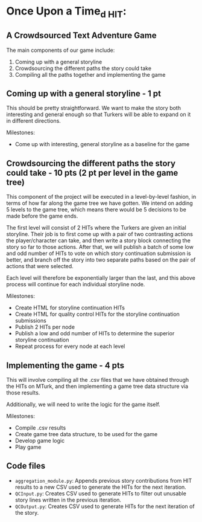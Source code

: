 # Once Upon a Time<sub>d HIT</sub>:
## A Crowdsourced Text Adventure Game
The main components of our game include:
1. Coming up with a general storyline 
2. Crowdsourcing the different paths the story could take
3. Compiling all the paths together and implementing the game

## Coming up with a general storyline - 1 pt
This should be pretty straightforward. We want to make the story
both interesting and general enough so that Turkers will be able
to expand on it in different directions.

Milestones:
- Come up with interesting, general storyline as a baseline for the game

## Crowdsourcing the different paths the story could take - 10 pts (2 pt per level in the game tree)
This component of the project will be executed in a level-by-level fashion, 
in terms of how far along the game tree we have gotten. We intend on 
adding 5 levels to the game tree, which means there would be 5 decisions 
to be made before the game ends. 

The first level will consist of 2 HITs where the Turkers are given an initial
storyline. Their job is to first come up with a pair of
two contrasting actions the player/character can take,
and then write a story block connecting the story so far to those actions. After that,
we will publish a batch of some low and odd number of HITs to vote on which story
continuation submission is better, and branch off the story into two separate paths 
based on the pair of actions that were selected. 

Each level will therefore be exponentially larger than the last, and this above process will 
continue for each individual storyline node.

Milestones:
- Create HTML for storyline continuation HITs
- Create HTML for quality control HITs for the storyline continuation submissions
- Publish 2 HITs per node
- Publish a low and odd number of HITs to determine the superior storyline continuation
- Repeat process for every node at each level

## Implementing the game - 4 pts
This will involve compiling all the .csv files that we have obtained through the HITs
on MTurk, and then implementing a game tree data structure via those results.

Additionally, we will need to write the logic for the game itself.

Milestones:
- Compile .csv results 
- Create game tree data structure, to be used for the game
- Develop game logic
- Play game

## Code files
- `aggregation_module.py`: Appends previous story contributions from HIT results to a new CSV used to generate the HITs for the next iteration.
- `QCInput.py`: Creates CSV used to generate HITs to filter out unusable story lines written in the previous iteration.
- `QCOutput.py`: Creates CSV used to generate HITs for the next iteration of the story.
